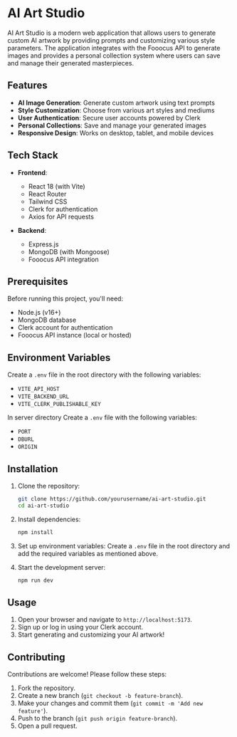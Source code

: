 # AI Art Studio

AI Art Studio is a modern web application that allows users to generate custom AI artwork by providing prompts and customizing various style parameters. The application integrates with the Fooocus API to generate images and provides a personal collection system where users can save and manage their generated masterpieces.


## Features

- **AI Image Generation**: Generate custom artwork using text prompts
- **Style Customization**: Choose from various art styles and mediums
- **User Authentication**: Secure user accounts powered by Clerk
- **Personal Collections**: Save and manage your generated images
- **Responsive Design**: Works on desktop, tablet, and mobile devices

## Tech Stack

- **Frontend**:
  - React 18 (with Vite)
  - React Router
  - Tailwind CSS
  - Clerk for authentication
  - Axios for API requests

- **Backend**:
  - Express.js
  - MongoDB (with Mongoose)
  - Fooocus API integration

## Prerequisites

Before running this project, you'll need:

- Node.js (v16+)
- MongoDB database
- Clerk account for authentication
- Fooocus API instance (local or hosted)

## Environment Variables

Create a `.env` file in the root directory with the following variables:

- `VITE_API_HOST`
- `VITE_BACKEND_URL`
- `VITE_CLERK_PUBLISHABLE_KEY`

In server directory Create a `.env` file with the following variables:
- `PORT`
- `DBURL`
- `ORIGIN`

## Installation

1. Clone the repository:
   ```sh
   git clone https://github.com/yourusername/ai-art-studio.git
   cd ai-art-studio
   ```

2. Install dependencies:
   ```sh
   npm install
   ```

3. Set up environment variables:
   Create a `.env` file in the root directory and add the required variables as mentioned above.

4. Start the development server:
   ```sh
   npm run dev
   ```

## Usage

1. Open your browser and navigate to `http://localhost:5173`.
2. Sign up or log in using your Clerk account.
3. Start generating and customizing your AI artwork!

## Contributing

Contributions are welcome! Please follow these steps:

1. Fork the repository.
2. Create a new branch (`git checkout -b feature-branch`).
3. Make your changes and commit them (`git commit -m 'Add new feature'`).
4. Push to the branch (`git push origin feature-branch`).
5. Open a pull request.



